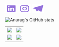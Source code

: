 

<p align="left">
<a href="https://www.linkedin.com/in/alan-kassymbek/" target="blank"><img align="center" src="https://github.com/CopeMonster/CopeMonster/blob/main/assets/linkedin_icon.svg" alt="" height="30" width="40" /></a>
<a href="https://www.instagram.com/memory_leak_maestro/" target="blank"><img align="center" src="https://github.com/CopeMonster/CopeMonster/blob/main/assets/instagram_icon.svg" alt="" height="30" width="40" /></a>
<a href="https://t.me/ton_tony" target="blank"><img align="center" src="https://github.com/CopeMonster/CopeMonster/blob/main/assets/telegram_icon.svg" alt="" height="30" width="40" /></a>
</p>

![Anurag's GitHub stats](https://github-readme-stats.vercel.app/api?username=CopeMonster&show_icons=true&theme=transparent&title_color=9370DB&text_color=9370DB&icon_color=9370DB&border_color=9370DB&border_radius=20&rank_icon=github&include_all_commits=true)

 <table align="center">
  <tr>
    <td>
      <a href="https://github.com/CopeMonster/Copium">
        <img width="400" src="https://github-readme-stats.vercel.app/api/pin/?username=CopeMonster&repo=Copium&theme=transparent&title_color=9370DB&text_color=9370DB&icon_color=9370DB&border_color=9370DB&border_radius=20" />
      </a>
    </td>
    <td>
      <a href="https://github.com/CopeMonster/OpportuNetRewrite">
        <img width="400" src="https://github-readme-stats.vercel.app/api/pin/?username=CopeMonster&repo=OpportuNetRewrite&theme=transparent&title_color=9370DB&text_color=9370DB&icon_color=9370DB&border_color=9370DB&border_radius=20" />
      </a>
    </td>
  </tr>
  <tr>
    <td>
      <a href="https://github.com/CopeMonster/KinoReviewRewrite">
        <img width="400" src="https://github-readme-stats.vercel.app/api/pin/?username=CopeMonster&repo=KinoReviewRewrite&theme=transparent&title_color=9370DB&text_color=9370DB&icon_color=9370DB&border_color=9370DB&border_radius=20" />
      </a>
    </td>
    <td>
      <a href="https://github.com/CopeMonster/CarShopCRM">
        <img width="400" src="https://github-readme-stats.vercel.app/api/pin/?username=CopeMonster&repo=CarShopCRM&theme=transparent&title_color=9370DB&text_color=9370DB&icon_color=9370DB&border_color=9370DB&border_radius=20" />
      </a>
    </td>
  </tr>
</table>


